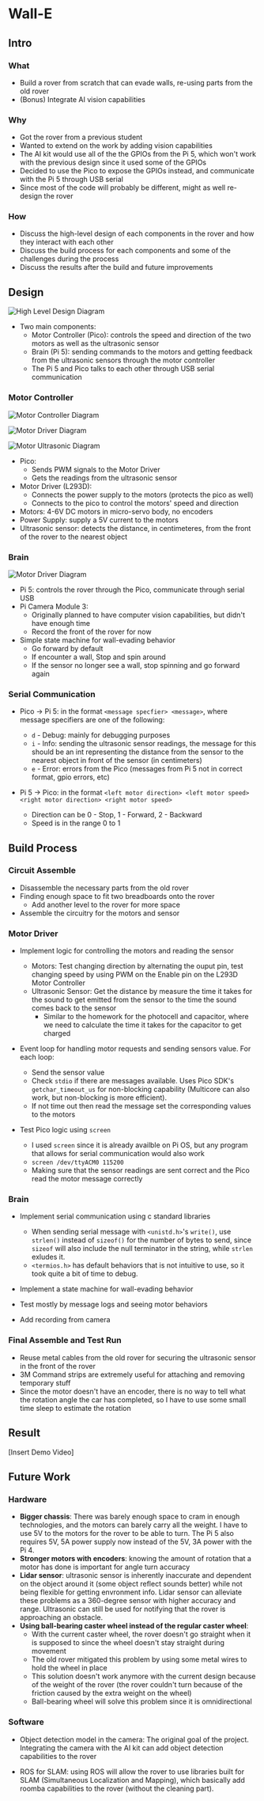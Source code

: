 # Wall-E 

## Intro

### What 
- Build a rover from scratch that can evade walls, re-using parts from the old rover
- (Bonus) Integrate AI vision capabilities

### Why
- Got the rover from a previous student
- Wanted to extend on the work by adding vision capabilities
- The AI kit would use all of the the GPIOs from the Pi 5, which won't work with the previous design since it used some of the GPIOs
- Decided to use the Pico to expose the GPIOs instead, and communicate with the Pi 5 through USB serial
- Since most of the code will probably be different, might as well re-design the rover

### How
- Discuss the high-level design of each components in the rover and how they interact with each other
- Discuss the build process for each components and some of the challenges during the process
- Discuss the results after the build and future improvements

## Design

![High Level Design Diagram](diag_high_level_design.png)

- Two main components:
    - Motor Controller (Pico): controls the speed and direction of the two motors as well as the ultrasonic sensor
    - Brain (Pi 5): sending commands to the motors and getting feedback from the ultrasonic sensors through the motor controller
    - The Pi 5 and Pico talks to each other through USB serial communication

### Motor Controller 

![Motor Controller Diagram](diag_motor_controller.png)

![Motor Driver Diagram](diag_l293d.png)

![Motor Ultrasonic Diagram](diag_ultrasonic.png)

- Pico: 
    - Sends PWM signals to the Motor Driver    
    - Gets the readings from the ultrasonic sensor
- Motor Driver (L293D): 
    - Connects the power supply to the motors (protects the pico as well) 
    - Connects to the pico to control the motors' speed and direction
- Motors: 4-6V DC motors in micro-servo body, no encoders
- Power Supply: supply a 5V current to the motors 
- Ultrasonic sensor: detects the distance, in centimeteres, from the front of the rover to the nearest object

### Brain

![Motor Driver Diagram](diag_brain_state_machine.png)

- Pi 5: controls the rover through the Pico, communicate through serial USB 
- Pi Camera Module 3: 
    - Originally planned to have computer vision capabilities, but didn't have enough time
    - Record the front of the rover for now
- Simple state machine for wall-evading behavior 
    - Go forward by default
    - If encounter a wall, Stop and spin around
    - If the sensor no longer see a wall, stop spinning and go forward again

### Serial Communication

- Pico -> Pi 5: in the format `<message specfier> <message>`, where message specifiers are one of the following:
    - `d` - Debug: mainly for debugging purposes
    - `i` - Info: sending the ultrasonic sensor readings, the message for this should be an int representing the distance from the sensor to the nearest object in front of the sensor (in centimeters)
    - `e` - Error: errors from the Pico (messages from Pi 5 not in correct format, gpio errors, etc) 

- Pi 5 -> Pico: in the format `<left motor direction> <left motor speed> <right motor direction> <right motor speed>`
    - Direction can be 0 - Stop, 1 - Forward, 2 - Backward
    - Speed is in the range 0 to 1

## Build Process

### Circuit Assemble
- Disassemble the necessary parts from the old rover
- Finding enough space to fit two breadboards onto the rover
    - Add another level to the rover for more space
- Assemble the circuitry for the motors and sensor

### Motor Driver
- Implement logic for controlling the motors and reading the sensor
    - Motors: Test changing direction by alternating the ouput pin, test changing speed by using PWM on the Enable pin on the L293D Motor Controller 
    - Ultrasonic Sensor: Get the distance by measure the time it takes for the sound to get emitted from the sensor to the time the sound comes back to the sensor
        - Similar to the homework for the photocell and capacitor, where we need to calculate the time it takes for the capacitor to get charged  

- Event loop for handling motor requests and sending sensors value. For each loop:
    - Send the sensor value
    - Check `stdio` if there are messages available. Uses Pico SDK's `getchar_timeout_us` for non-blocking capability (Multicore can also work, but non-blocking is more efficient).
    - If not time out then read the message set the corresponding values to the motors

- Test Pico logic using `screen`
    - I used `screen` since it is already availble on Pi OS, but any program that allows for serial communication would also work  
    - `screen /dev/ttyACM0 115200`
    - Making sure that the sensor readings are sent correct and the Pico read the motor message correctly

### Brain
- Implement serial communication using c standard libraries
    - When sending serial message with `<unistd.h>`'s `write()`, use `strlen()` instead of `sizeof()` for the number of bytes to send, since `sizeof` will also include the null terminator in the string, while `strlen` exludes it.
    - `<termios.h>` has default behaviors that is not intuitive to use, so it took quite a bit of time to debug. 

- Implement a state machine for wall-evading behavior

- Test mostly by message logs and seeing motor behaviors

- Add recording from camera 

### Final Assemble and Test Run
- Reuse metal cables from the old rover for securing the ultrasonic sensor in the front of the rover 
- 3M Command strips are extremely useful for attaching and removing temporary stuff
- Since the motor doesn't have an encoder, there is no way to tell what the rotation angle the car has completed, so I have to use some small time sleep to estimate the rotation 

## Result

[Insert Demo Video]

## Future Work

### Hardware
- **Bigger chassis**: There was barely enough space to cram in enough technologies, and the motors can barely carry all the weight. I have to use 5V to the motors for the rover to be able to turn. The Pi 5 also requires 5V, 5A power supply now instead of the 5V, 3A power with the Pi 4. 
- **Stronger motors with encoders**: knowing the amount of rotation that a motor has done is important for angle turn accuracy
- **Lidar sensor**: ultrasonic sensor is inherently inaccurate and dependent on the object around it (some object reflect sounds better) while not being flexible for getting envronment info. Lidar sensor can alleviate these problems as a 360-degree sensor with higher accuracy and range. Ultrasonic can still be used for notifying that the rover is approaching an obstacle.  
- **Using ball-bearing caster wheel instead of the regular caster wheel**: 
    - With the current caster wheel, the rover doesn't go straight when it is supposed to since the wheel doesn't stay straight during movement
    - The old rover mitigated this problem by using some metal wires to hold the wheel in place
    - This solution doesn't work anymore with the current design because of the weight of the rover (the rover couldn't turn because of the friction caused by the extra weight on the wheel)
    - Ball-bearing wheel will solve this problem since it is omnidirectional

### Software

- Object detection model in the camera: The original goal of the project. Integrating the camera with the AI kit can add object detection capabilities to the rover 

- ROS for SLAM: using ROS will allow the rover to use libraries built for SLAM (Simultaneous Localization and Mapping), which basically add roomba capabilities to the rover (without the cleaning part).
